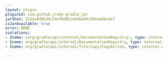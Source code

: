 ```yaml
---
layout: plugin
pluginId: com.github.jruby-gradle.jar
jarSha1: 232da9d9b3dc54efbd62cde9bad4c93eaa6bceef
isJarAvailable: true
error: NONE
violations:
- {name: Lorg/gradle/api/internal/DocumentationRegistry;, type: internal-api-usage}
- {name: org/gradle/api/internal/DocumentationRegistry, type: internal-api-usage}
- {name: org/gradle/api/internal/file/copy/CopyAction, type: internal-api-usage}

---
```

